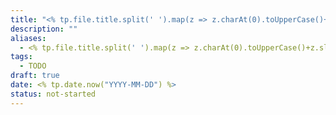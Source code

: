 ```yaml
---
title: "<% tp.file.title.split(' ').map(z => z.charAt(0).toUpperCase()+z.slice(1)).join(' ') %>"
description: ""
aliases:
  - <% tp.file.title.split(' ').map(z => z.charAt(0).toUpperCase()+z.slice(1)).join(' ') %>
tags:
  - TODO
draft: true
date: <% tp.date.now("YYYY-MM-DD") %>
status: not-started
---
```

